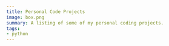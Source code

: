 ```yaml
---
title: Personal Code Projects
image: box.png
summary: A listing of some of my personal coding projects.
tags:
- python
---
```

